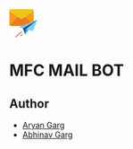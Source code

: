 <img src="./public/icons/mail.webp" height="50" width = "50">   

# MFC MAIL BOT

## Author
- [Aryan Garg](https://github.com/Aryan-Garg-dev/Mail-Bot-MFC)
- [Abhinav Garg](https://github.com/ABHINAVGARG05/Mail_Sender)